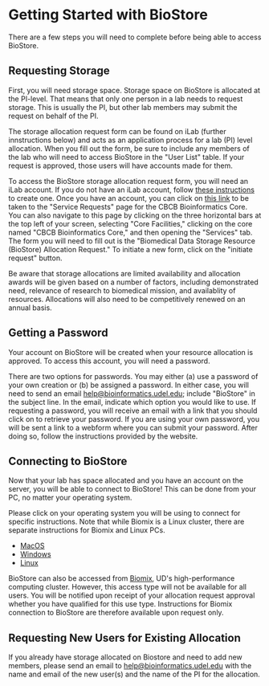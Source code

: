 # Getting Started with BioStore

There are a few steps you will need to complete before being able to access BioStore.

## Requesting Storage

First, you will need storage space.  Storage space on BioStore is allocated at the PI-level.  That means that only one person in a lab needs to request storage.  This is usually the PI, but other lab members may submit the request on behalf of the PI.  

The storage allocation request form can be found on iLab (further innstructions below) and acts as an application process for a lab (PI) level allocation.  When you fill out the form, be sure to include any members of the lab who will need to access BioStore in the "User List" table.  If your request is approved, those users will have accounts made for them.  

To access the BioStore storage allocation request form, you will need an iLab account.  If you do not have an iLab account, follow [these instructions](https://www.dbi.udel.edu/resources-and-facilities/ilab-instructions/ilab-ud-users) to create one.  Once you have an account, you can click on [this link](https://udel.ilabsolutions.com/service_center/3725/?tab=services) to be taken to the "Service Requests" page for the CBCB Bioinformatics Core.  You can also navigate to this page by clicking on the three horizontal bars at the top left of your screen, selecting "Core Facilities," clicking on the core named "CBCB Bioinformatics Core," and then opening the "Services" tab.  The form you will need to fill out is the "Biomedical Data Storage Resource (BioStore) Allocation Request."  To initiate a new form, click on the "initiate request" button.

Be aware that storage allocations are limited availability and allocation awards will be given based on a number of factors, including demonstrated need, relevance of research to biomedical mission, and availablity of resources. Allocations will also need to be competitively renewed on an annual basis.

## Getting a Password

Your account on BioStore will be created when your resource allocation is approved.  To access this account, you will need a password.  

There are two options for passwords.  You may either (a) use a password of your own creation or (b) be assigned a password.  In either case, you will need to send an email help@bioinformatics.udel.edu; include "BioStore" in the subject line.   In the email, indicate which option you would like to use.  If requesting a password, you will receive an email with a link that you should click on to retrieve your password.  If you are using your own password, you will be sent a link to a webform where you can submit your password.  After doing so, follow the instructions provided by the website.

## Connecting to BioStore

Now that your lab has space allocated and you have an account on the server, you will be able to connect to BioStore! This can be done from your PC, no matter your operating system. 

Please click on your operating system you will be using to connect for specific instructions.  Note that while Biomix is a Linux cluster, there are separate instructions for Biomix and Linux PCs.

* [MacOS](./mac_connect.md)
* [Windows](./windows_connect.md)
* [Linux](./linux_connect.md)

BioStore can also be accessed from [Biomix](https://bioinformatics.udel.edu/core/hpc/), UD's high-performance computing cluster.  However, this access type will not be available for all users.  You will be notified upon receipt of your allocation request approval whether you have qualified for this use type.  Instructions for Biomix connection to BioStore are therefore available upon request only.

## Requesting New Users for Existing Allocation

If you already have storage allocated on Biostore and need to add new members, please send an email to help@bioinformatics.udel.edu with the name and email of the new user(s) and the name of the PI for the allocation.
